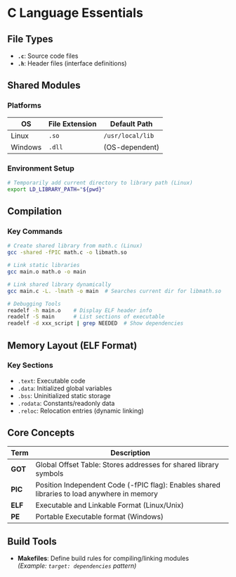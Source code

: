 # C Language Essentials

## File Types

- **`.c`**: Source code files  
- **`.h`**: Header files (interface definitions)  

## Shared Modules

### Platforms

| OS      | File Extension | Default Path           |
|---------|----------------|------------------------|
| Linux   | `.so`          | `/usr/local/lib`       |
| Windows | `.dll`         | (OS-dependent)         |

### Environment Setup

```bash
# Temporarily add current directory to library path (Linux)
export LD_LIBRARY_PATH="${pwd}"
```

## Compilation

### Key Commands

```bash
# Create shared library from math.c (Linux)
gcc -shared -fPIC math.c -o libmath.so

# Link static libraries
gcc main.o math.o -o main

# Link shared library dynamically
gcc main.c -L. -lmath -o main  # Searches current dir for libmath.so

# Debugging Tools
readelf -h main.o    # Display ELF header info  
readelf -S main      # List sections of executable  
readelf -d xxx_script | grep NEEDED  # Show dependencies
```

## Memory Layout (ELF Format)

### Key Sections

- `.text`: Executable code  
- `.data`: Initialized global variables  
- `.bss`: Uninitialized static storage  
- `.rodata`: Constants/readonly data  
- `.reloc`: Relocation entries (dynamic linking)  

## Core Concepts

| Term       | Description                                                                 |
|------------|-----------------------------------------------------------------------------|
| **GOT**    | Global Offset Table: Stores addresses for shared library symbols             |
| **PIC**    | Position Independent Code (-fPIC flag): Enables shared libraries to load anywhere in memory |
| **ELF**    | Executable and Linkable Format (Linux/Unix)                                |
| **PE**     | Portable Executable format (Windows)                                       |

## Build Tools

- **Makefiles**: Define build rules for compiling/linking modules  
  *(Example: `target: dependencies` pattern)*
